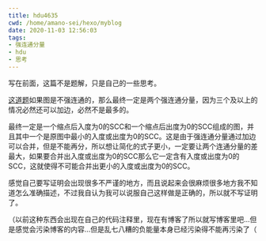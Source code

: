 ```yaml
---
title: hdu4635
cwd: /home/amano-sei/hexo/myblog
date: 2020-11-03 12:56:03
tags:
- 强连通分量
- hdu
- 思考
---
```


写在前面，这篇不是题解，只是自己的一些思考。

[这道题](http://acm.hdu.edu.cn/showproblem.php?pid=4635)如果图是不强连通的，那么最终一定是两个强连通分量，因为三个及以上的情况必然还可以加边，必然不是最多的。

最终一定是一个缩点后入度为0的SCC和一个缩点后出度为0的SCC组成的图，并且其中一个是原图中最小的入度或出度为0的SCC。这是由于强连通分量通过加边可以合并，但是不能再分，所以想让简化的式子更小，一定要让两个连通分量的差最大，如果要合并出入度或出度为0的SCC那么它一定含有入度或出度为0的SCC，这就使得不可能合并出更小的入度或出度为0的SCC。

感觉自己要写证明会出现很多不严谨的地方，而且说起来会很麻烦很多地方我不知道怎么准确描述，不过我自认为我可以说服自己这样做是正确的，所以就不写证明了。

（以前这种东西会出现在自己的代码注释里，现在有博客了所以就写博客里吧...但是感觉会污染博客的内容...但是乱七八糟的负能量本身已经污染得不能再污染了（

